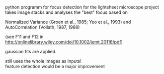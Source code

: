 python programm for focus detection for the lightsheet microscope project
takes image stacks and analyses the "best" focus based on 

Normalized Variance (Groen et al., 1985; Yeo et al., 1993)  and  
AutoCorrelation (Vollath, 1987, 1988)

(see F11 and F12 in http://onlinelibrary.wiley.com/doi/10.1002/jemt.20118/pdf)

gaussian fits are applied.

still uses the whole images as inputs!  
feature detection would be a major improvement